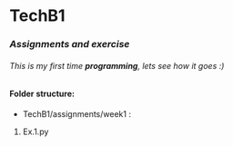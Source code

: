 # TechB1

### *Assignments and exercise*

###### This is my first time **programming**, lets see how it goes :)

#### Folder structure: 
- TechB1/assignments/week1 :
1. Ex.1.py
